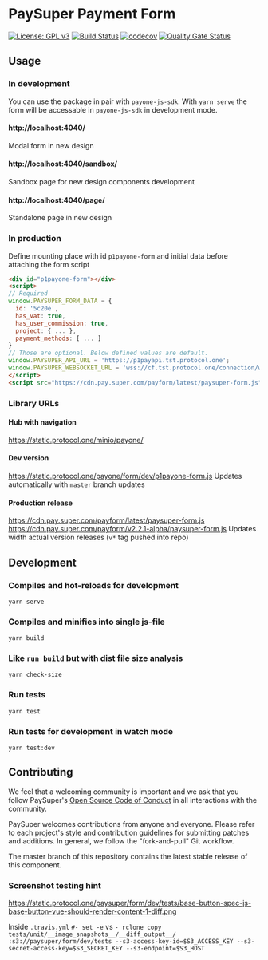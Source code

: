 # PaySuper Payment Form

[![License: GPL v3](https://img.shields.io/badge/License-GPLv3-brightgreen.svg)](https://www.gnu.org/licenses/gpl-3.0)
[![Build Status](https://api.travis-ci.org/ProtocolONE/payone-js-payment-form.svg?branch=master)](https://travis-ci.org/ProtocolONE/token_one)
[![codecov](https://codecov.io/gh/paysuper/paysuper-payment-form/branch/master/graph/badge.svg)](https://codecov.io/gh/paysuper/paysuper-payment-form)
[![Quality Gate Status](https://sonarcloud.io/api/project_badges/measure?project=paysuper_paysuper-payment-form&metric=alert_status)](https://sonarcloud.io/dashboard?id=paysuper_paysuper-payment-form)

## Usage

### In development
You can use the package in pair with `payone-js-sdk`.
With `yarn serve` the form will be accessable in `payone-js-sdk` in development mode.

#### http://localhost:4040/
Modal form in new design

#### http://localhost:4040/sandbox/
Sandbox page for new design components development

#### http://localhost:4040/page/
Standalone page in new design

### In production
Define mounting place with id `p1payone-form` and initial data before attaching the form script
```html
<div id="p1payone-form"></div>
<script>
// Required
window.PAYSUPER_FORM_DATA = {
  id: '5c20e',
  has_vat: true,
  has_user_commission: true,
  project: { ... },
  payment_methods: [ ... ]
}
// Those are optional. Below defined values are default.
window.PAYSUPER_API_URL = 'https://p1payapi.tst.protocol.one';
window.PAYSUPER_WEBSOCKET_URL = 'wss://cf.tst.protocol.one/connection/websocket';
</script>
<script src="https://cdn.pay.super.com/payform/latest/paysuper-form.js"></script>
```

### Library URLs
#### Hub with navigation
https://static.protocol.one/minio/payone/

#### Dev version
https://static.protocol.one/payone/form/dev/p1payone-form.js
Updates automatically with `master` branch updates

#### Production release
https://cdn.pay.super.com/payform/latest/paysuper-form.js
https://cdn.pay.super.com/payform/v2.2.1-alpha/paysuper-form.js
Updates width actual version releases (`v*` tag pushed into repo)

## Development

### Compiles and hot-reloads for development
```
yarn serve
```

### Compiles and minifies into single js-file
```
yarn build
```

### Like `run build` but with dist file size analysis
```
yarn check-size
```

### Run tests
```
yarn test
```

### Run tests for development in watch mode 
```
yarn test:dev
```


## Contributing
We feel that a welcoming community is important and we ask that you follow PaySuper's [Open Source Code of Conduct](https://github.com/paysuper/code-of-conduct/blob/master/README.md) in all interactions with the community.

PaySuper welcomes contributions from anyone and everyone. Please refer to each project's style and contribution guidelines for submitting patches and additions. In general, we follow the "fork-and-pull" Git workflow.

The master branch of this repository contains the latest stable release of this component.

 

### Screenshot testing hint
https://static.protocol.one/paysuper/form/dev/tests/base-button-spec-js-base-button-vue-should-render-content-1-diff.png

Inside `.travis.yml`
`#- set -e` 
vs
`- rclone copy tests/unit/__image_snapshots__/__diff_output__/ :s3://paysuper/form/dev/tests --s3-access-key-id=$S3_ACCESS_KEY --s3-secret-access-key=$S3_SECRET_KEY --s3-endpoint=$S3_HOST`